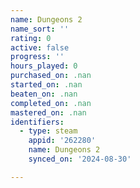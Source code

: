 ```yaml
---
name: Dungeons 2
name_sort: ''
rating: 0
active: false
progress: ''
hours_played: 0
purchased_on: .nan
started_on: .nan
beaten_on: .nan
completed_on: .nan
mastered_on: .nan
identifiers:
  - type: steam
    appid: '262280'
    name: Dungeons 2
    synced_on: '2024-08-30'

---
```


